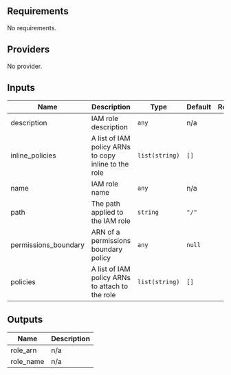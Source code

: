 ## Requirements

No requirements.

## Providers

No provider.

## Inputs

| Name | Description | Type | Default | Required |
|------|-------------|------|---------|:--------:|
| description | IAM role description | `any` | n/a | yes |
| inline\_policies | A list of IAM policy ARNs to copy inline to the role | `list(string)` | `[]` | no |
| name | IAM role name | `any` | n/a | yes |
| path | The path applied to the IAM role | `string` | `"/"` | no |
| permissions\_boundary | ARN of a permissions boundary policy | `any` | `null` | no |
| policies | A list of IAM policy ARNs to attach to the role | `list(string)` | `[]` | no |

## Outputs

| Name | Description |
|------|-------------|
| role\_arn | n/a |
| role\_name | n/a |


